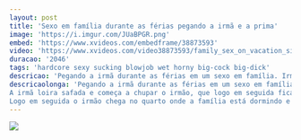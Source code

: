 ```yaml
---
layout: post
title: 'Sexo em família durante as férias pegando a irmã e a prima'
image: 'https://i.imgur.com/JUaBPGR.png'
embed: 'https://www.xvideos.com/embedframe/38873593'
video: 'https://www.xvideos.com/video38873593/family_sex_on_vacation_sister_and_brother_hardcore_fuck_i_am_boy_i_need_money_call_me_on_917738900971_'
duracao: '2046'
tags: 'hardcore sexy sucking blowjob wet horny big-cock big-dick'
descricao: 'Pegando a irmã durante as férias em um sexo em família. Irmão safado faz sexo com a irmã e a amiga dela enquanto os pais dormem no lado.'
descricaolonga: 'Pegando a irmã durante as férias em um sexo em família. Irmão safado faz sexo com a irmã e a amiga dela enquanto os pais dormem na cama ao lado e quase pegam eles no flagra fazendo sexo.<br/>
A irmã loira safada e começa a chupar o irmão, que logo em seguida fica pegando a irmã de jeito até a amiga pegar os dois no flagra e entrar na diversão.<br/>
Logo em seguida o irmão chega no quarto onde a família está dormindo e começa a foder com a irmã e a amiga.'
---
```

<a href="{{ page.url | prepend: site.baseurl | prepend: site.url }}"><img src="{{ page.image }}" /></a>
